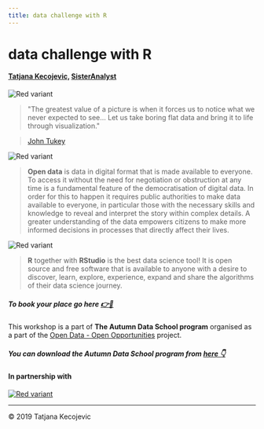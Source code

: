 ```yaml
---
title: data challenge with R
---
```

# data challenge with R

#### [Tatjana Kecojevic,](https://tanjakec.github.io) [SisterAnalyst](https://sisteranalyst.org)

![Red variant](/images/datachallenge.png?width=40pc)

> "The greatest value of a picture is when it forces us to notice what we never expected to see... 
Let us take boring flat data and bring it to life through visualization."

> [John Tukey](https://en.wikipedia.org/wiki/John_Tukey)

![Red variant](/images/john_tukey.jpg?width=35pc)

> **Open data** is data in digital format that is made available to everyone. To access it without the need for negotiation or obstruction at any time is a fundamental feature of the democratisation of digital data. In order for this to happen it requires public authorities to make data available to everyone, in particular those with the necessary skills and knowledge to reveal and interpret the story within complex details. A greater understanding of the data empowers citizens to make more informed decisions in processes that directly affect their lives.

![Red variant](/images/ML.jpg?width=40pc)

> **R** together with **RStudio** is the best data science tool! It is open source and free software that is available to anyone with a desire to discover, learn, explore, experience, expand and share the algorithms of their data science journey.  

##### To book your place go here [👉📩](https://undpserbia.typeform.com/to/MSQ8So)

This workshop is a part of **The Autumn Data School program** organised as a part of the [Open Data - Open Opportunities](https://www.rs.undp.org/content/serbia/en/home/projects/opendata.html) project.

##### You can download the Autumn Data School program from [here 👇](https://www.rs.undp.org/content/dam/serbia/undp_rs_Program%20Radionice_Open%20Data-1.pdf)

#### In partnership with

[![Red variant](/images/UNDP_SR.png?width=7.5pc)](http://www.rs.undp.org)

-----------------------------
© 2019 Tatjana Kecojevic

